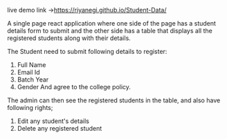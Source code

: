 live demo link ->https://riyanegi.github.io/Student-Data/

A single page react application where one side of the page has a student details form to submit and the other side has a table that displays all the registered students along with their details.

The Student need to submit following details to register:
1) Full Name
2) Email Id
3) Batch Year
4) Gender
And agree to the college policy.

The admin can then see the registered students in the table, and also have following rights;
1) Edit any student's details
2) Delete any registered student
